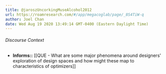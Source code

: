 ```yaml
---
title: @jaroszUncorkingMuseAlcohol2012
url: https://roamresearch.com/#/app/megacoglab/page/_8S4TiW-q
author: Joel Chan
date: Wed Aug 19 2020 13:49:14 GMT-0400 (Eastern Daylight Time)
---
```




###### Discourse Context

- **Informs::** [[QUE - What are some major phenomena around designers' exploration of design spaces and how might these map to characteristics of optimizers]]
